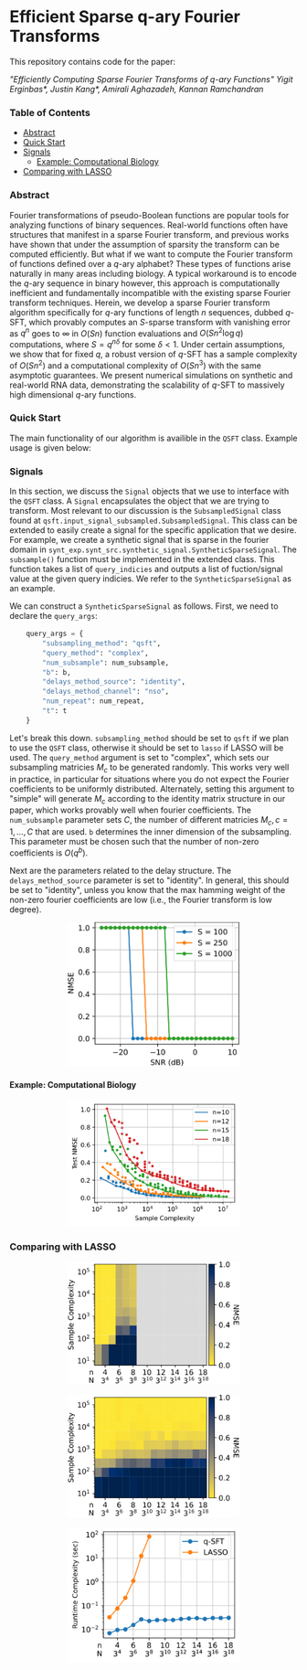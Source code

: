 # Efficient Sparse q-ary Fourier Transforms

This repository contains code for the paper:

_"Efficiently Computing Sparse Fourier Transforms of_ $q$_-ary Functions" Yigit Erginbas*, Justin Kang*, Amirali Aghazadeh, Kannan Ramchandran_

### Table of Contents
* [Abstract](#abstract)
* [Quick Start](#quickstart)
* [Signals](#signals)
  * [Example: Computational Biology](#rna)
* [Comparing with LASSO](#LASSO)

### Abstract
<a id=abstract></a>
Fourier transformations of pseudo-Boolean functions are popular tools for analyzing functions of binary sequences. Real-world functions often have structures that manifest in a sparse Fourier transform, and previous works have shown that under the assumption of sparsity the transform can be computed efficiently. But what if we want to compute the Fourier transform of functions defined over a $q$-ary alphabet? These types of functions arise naturally in many areas including biology. A typical workaround is to encode the $q$-ary sequence in binary however, this approach is computationally inefficient and fundamentally incompatible with the existing sparse Fourier transform techniques. Herein, we develop a sparse Fourier transform algorithm specifically for $q$-ary functions of length $n$ sequences, dubbed $q$-SFT, which provably computes an $S$-sparse transform with vanishing error as $q^n$ goes to $\infty$ in $O(Sn)$ function evaluations and $O(S n^2 \log q)$ computations, where $S = q^{n\delta}$ for some $\delta < 1$. Under certain assumptions, we show that for fixed $q$, a robust version of $q$-SFT has a sample complexity of $O(Sn^2)$ and a computational complexity of $O(Sn^3)$ with the same asymptotic guarantees. We present numerical simulations on synthetic and real-world RNA data, demonstrating the scalability of $q$-SFT to massively high dimensional $q$-ary functions.

### Quick Start
<a id=quickstart></a>
The main functionality of our algorithm is availible in the `QSFT` class. Example usage is given below:

### Signals
<a id=signals></a>
In this section, we discuss the `Signal` objects that we use to interface with the `QSFT` class.
A `Signal` encapsulates the object that we are trying to transform. Most relevant to our discussion is the 
`SubsampledSignal` class found at `qsft.input_signal_subsampled.SubsampledSignal`. This class can be extended to 
easily create a signal for the specific application that we desire. For example, we create a 
synthetic signal that is sparse in the fourier domain in 
`synt_exp.synt_src.synthetic_signal.SyntheticSparseSignal`. The `subsample()` function must be implemented in the 
extended class. This function takes a list of `query_indicies` and outputs a list of  fuction/signal value at the given 
query indicies. We refer to the `SyntheticSparseSignal` as an example.

We can construct a `SyntheticSparseSignal` as follows. First, we need to declare the `query_args`:

```python
    query_args = {
        "subsampling_method": "qsft",
        "query_method": "complex",
        "num_subsample": num_subsample,
        "b": b,
        "delays_method_source": "identity",
        "delays_method_channel": "nso",
        "num_repeat": num_repeat,
        "t": t
    }
```
Let's break this down. `subsampling_method` should be set to `qsft` if we plan to use the `QSFT` class, otherwise it 
should be set to `lasso` if LASSO will be used. The `query_method` argument is set to "complex", which 
sets our subsampling matricies $M_c$ 
to be generated randomly. This works very well in practice, in particular for situations where you do not expect the 
Fourier coefficients to be uniformly distributed. Alternately, setting this argument to "simple" will generate $M_c$ 
according to the identity matrix structure in our paper, which works provably well when fourier coefficients. The 
`num_subsample` parameter
sets $C$, the number of different matricies $M_c, c=1,\dotsc,C$ that are used. `b` determines the inner dimension of 
the subsampling. This parameter must be chosen such that the number of non-zero coefficients is $O(q^b)$.

Next are the parameters related to the delay structure. The `delays_method_source` parameter is set to "identity". 
In general, this should be set to "identity", unless you know that the max hamming weight of the non-zero fourier 
coefficients are low (i.e., the Fourier transform is low degree). 



<p align="center">
<img src="figs/nmse-vs-snr-1.png" width="300">
</p>

####  Example: Computational Biology
<a id=rna></a>

<p align="center">
<img src="figs/complexity-vs-n-rna-1.png" width="300">
</p>

### Comparing with LASSO
<a id=LASSO></a>

<p align="center">
<img src="figs/complexity-vs-n-lasso-1.png" width="300">
</p>



<p align="center">
<img src="figs/complexity-vs-n-qspright-1.png" width="300">
</p>
<p align="center">
<img src="figs/complexity-vs-n-runtime-1.png" width="300">
</p>
